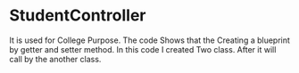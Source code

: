 # StudentController

It is used for College Purpose.
The code Shows that the Creating a blueprint by getter and setter method.
In this code I created Two class.
After it will call by the another class.

